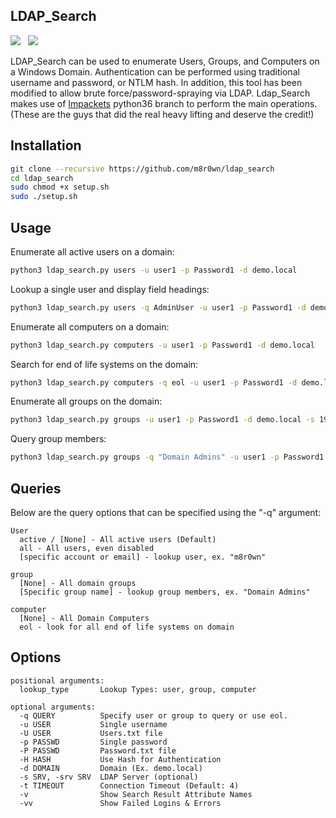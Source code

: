 ## LDAP_Search

![](https://img.shields.io/badge/Python-3.6-blue.svg)&nbsp;&nbsp;
![](https://img.shields.io/badge/License-GPL%203.0-green.svg)

LDAP_Search can be used to enumerate Users, Groups, and Computers on a Windows Domain. Authentication can be performed using traditional username and password, or NTLM hash. In addition, this tool has been modified to allow brute force/password-spraying via LDAP. Ldap_Search makes use of [Impackets](https://github.com/SecureAuthCorp/impacket/tree/python36)&nbsp;python36 branch to perform the main operations. (These are the guys that did the real heavy lifting and deserve the credit!)

## Installation
```bash
git clone --recursive https://github.com/m8r0wn/ldap_search
cd ldap_search
sudo chmod +x setup.sh
sudo ./setup.sh
```

## Usage

Enumerate all active users on a domain:
```bash
python3 ldap_search.py users -u user1 -p Password1 -d demo.local
```

Lookup a single user and display field headings:
```bash
python3 ldap_search.py users -q AdminUser -u user1 -p Password1 -d demo.local
```

Enumerate all computers on a domain:
```bash
python3 ldap_search.py computers -u user1 -p Password1 -d demo.local
```

Search for end of life systems on the domain:
```bash
python3 ldap_search.py computers -q eol -u user1 -p Password1 -d demo.local -s DC01.demo.local
```

Enumerate all groups on the domain:
```bash
python3 ldap_search.py groups -u user1 -p Password1 -d demo.local -s 192.168.1.1
```

Query group members:
```bash
python3 ldap_search.py groups -q "Domain Admins" -u user1 -p Password1 -d demo.local
```

## Queries
Below are the query options that can be specified using the "-q" argument:
```
User
  active / [None] - All active users (Default)
  all - All users, even disabled
  [specific account or email] - lookup user, ex. "m8r0wn"
  
group
  [None] - All domain groups
  [Specific group name] - lookup group members, ex. "Domain Admins"
 
computer
  [None] - All Domain Computers
  eol - look for all end of life systems on domain
```

## Options
```
positional arguments:
  lookup_type       Lookup Types: user, group, computer

optional arguments:
  -q QUERY          Specify user or group to query or use eol.
  -u USER           Single username
  -U USER           Users.txt file
  -p PASSWD         Single password
  -P PASSWD         Password.txt file
  -H HASH           Use Hash for Authentication
  -d DOMAIN         Domain (Ex. demo.local)
  -s SRV, -srv SRV  LDAP Server (optional)
  -t TIMEOUT        Connection Timeout (Default: 4)
  -v                Show Search Result Attribute Names
  -vv               Show Failed Logins & Errors
```
